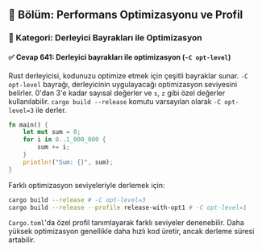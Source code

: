 ## 📘 Bölüm: Performans Optimizasyonu ve Profil
### 🔹 Kategori: Derleyici Bayrakları ile Optimizasyon
#### ✅ Cevap 641: Derleyici bayrakları ile optimizasyon (`-C opt-level`)

Rust derleyicisi, kodunuzu optimize etmek için çeşitli bayraklar sunar. `-C opt-level` bayrağı, derleyicinin uygulayacağı optimizasyon seviyesini belirler. 0'dan 3'e kadar sayısal değerler ve `s`, `z` gibi özel değerler kullanılabilir. `cargo build --release` komutu varsayılan olarak `-C opt-level=3` ile derler.

```rust
fn main() {
    let mut sum = 0;
    for i in 0..1_000_000 {
        sum += i;
    }
    println!("Sum: {}", sum);
}
```

Farklı optimizasyon seviyeleriyle derlemek için:

```bash
cargo build --release # -C opt-level=3
cargo build --release --profile release-with-opt1 # -C opt-level=1
```

`Cargo.toml`'da özel profil tanımlayarak farklı seviyeler denenebilir. Daha yüksek optimizasyon genellikle daha hızlı kod üretir, ancak derleme süresi artabilir.
